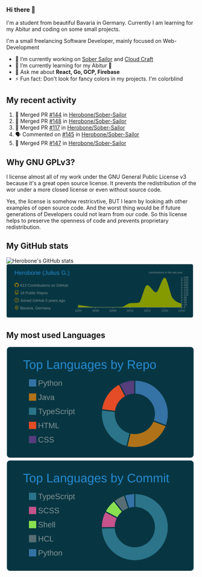 ### Hi there 👋
I'm a student from beautiful Bavaria in Germany. Currently I am learning for my Abitur and coding on some small projects.

I'm a small freelancing Software Developer, mainly focused on Web-Development

- 🔭 I’m currently working on [Sober Sailor](https://github.com/Herobone/Sober-Sailor) and [Cloud Craft](https://github.com/Herobone/CloudCraft)
- 🌱 I’m currently learning for my Abitur 🙁
- 💬 Ask me about **React, Go, GCP, Firebase**
- ⚡ Fun fact: Don't look for fancy colors in my projects. I'm colorblind
## My recent activity
<!--START_SECTION:activity-->
1. 🎉 Merged PR [#144](https://github.com/Herobone/Sober-Sailor/pull/144) in [Herobone/Sober-Sailor](https://github.com/Herobone/Sober-Sailor)
2. 🎉 Merged PR [#148](https://github.com/Herobone/Sober-Sailor/pull/148) in [Herobone/Sober-Sailor](https://github.com/Herobone/Sober-Sailor)
3. 🎉 Merged PR [#117](https://github.com/Herobone/Sober-Sailor/pull/117) in [Herobone/Sober-Sailor](https://github.com/Herobone/Sober-Sailor)
4. 🗣 Commented on [#145](https://github.com/Herobone/Sober-Sailor/issues/145) in [Herobone/Sober-Sailor](https://github.com/Herobone/Sober-Sailor)
5. 🎉 Merged PR [#147](https://github.com/Herobone/Sober-Sailor/pull/147) in [Herobone/Sober-Sailor](https://github.com/Herobone/Sober-Sailor)
<!--END_SECTION:activity-->
## Why GNU GPLv3?
I license almost all of my work under the GNU General Public License v3 because it's a great open source license. It prevents the redistribution of the wor under a more closed license or even without source code.

Yes, the license is somehow restricvtive, BUT I learn by looking ath other examples of open source code. And the worst thing would be if future generations of Developers could not learn from our code. So this license helps to preserve the openness of code and prevents proprietary redistribution.

## My GitHub stats
![Herobone's GitHub stats](https://github-readme-stats.vercel.app/api?username=Herobone&show_icons=true&theme=solarized-dark)
![](https://raw.githubusercontent.com/Herobone/Herobone/main/profile-summary-card-output/solarized_dark/0-profile-details.svg)
## My most used Languages
![](https://raw.githubusercontent.com/Herobone/Herobone/main/profile-summary-card-output/solarized_dark/1-repos-per-language.svg)
![](https://raw.githubusercontent.com/Herobone/Herobone/main/profile-summary-card-output/solarized_dark/2-most-commit-language.svg)
